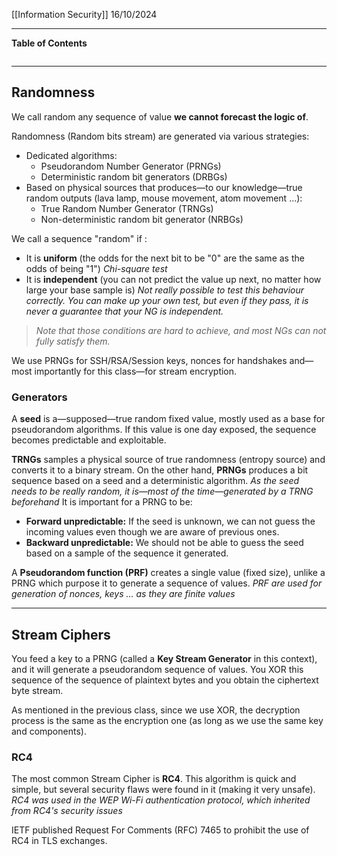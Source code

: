 [[Information Security]]
16/10/2024
****
**Table of Contents**
```table-of-contents
```

****
## Randomness

We call random any sequence of value **we cannot forecast the logic of**.

Randomness (Random bits stream) are generated via various strategies:
- Dedicated algorithms:
	- Pseudorandom Number Generator (PRNGs)
	- Deterministic random bit generators (DRBGs)
- Based on physical sources that produces—to our knowledge—true random outputs (lava lamp, mouse movement, atom movement ...):
	- True Random Number Generator (TRNGs)
	- Non-deterministic random bit generator (NRBGs)

We call a sequence "random" if :
- It is **uniform** (the odds for the next bit to be "0" are the same as the odds of being "1")
	*Chi-square test*
- It is **independent** (you can not predict the value up next, no matter how large your base sample is)
	*Not really possible to test this behaviour correctly. You can make up your own test, but even if they pass, it is never a guarantee that your NG is independent.*
> *Note that those conditions are hard to achieve, and most NGs can not fully satisfy them.*

We use PRNGs for SSH/RSA/Session keys, nonces for handshakes and—most importantly for this class—for stream encryption.

### Generators

A **seed** is a—supposed—true random fixed value, mostly used as a base for pseudorandom algorithms. 
If this value is one day exposed, the sequence becomes predictable and exploitable.

**TRNGs** samples a physical source of true randomness (entropy source) and converts it to a binary stream. On the other hand, **PRNGs** produces a bit sequence based on a seed and a deterministic algorithm.
	*As the seed needs to be really random, it is—most of the time—generated by a TRNG beforehand*
It is important for a PRNG to be:
- **Forward unpredictable:** If the seed is unknown, we can not guess the incoming values even though we are aware of previous ones.
- **Backward unpredictable:** We should not be able to guess the seed based on a sample of the sequence it generated.

A **Pseudorandom function (PRF)** creates a single value (fixed size), unlike a PRNG which purpose it to generate a sequence of values.
	*PRF are used for generation of nonces, keys ... as they are finite values*


****
## Stream Ciphers

You feed a key to a PRNG (called a **Key Stream Generator** in this context), and it will generate a pseudorandom sequence of values.
You XOR this sequence of the sequence of plaintext bytes and you obtain the ciphertext byte stream.

As mentioned in the previous class, since we use XOR, the decryption process is the same as the encryption one (as long as we use the same key and components).

### RC4

The most common Stream Cipher is **RC4**.
This algorithm is quick and simple, but several security flaws were found in it (making it very unsafe).
	*RC4 was used in the WEP Wi-Fi authentication protocol, which inherited from RC4's security issues*

IETF published Request For Comments (RFC) 7465 to prohibit the use of RC4 in TLS exchanges.